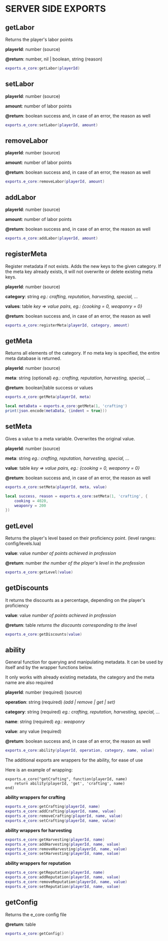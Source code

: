 # SERVER SIDE EXPORTS

## getLabor
Returns the player's labor points

**playerId**: number (source)

**@return**: number, nil | boolean, string (reason)
```lua
exports.e_core:getLabor(playerId)
```

## setLabor

**playerId**: number (source)

**amount**: number of labor points

**@return**: boolean success and, in case of an error, the reason as well
```lua
exports.e_core:setLabor(playerId, amount)
```

## removeLabor

**playerId**: number (source)

**amount**: number of labor points

**@return**: boolean success and, in case of an error, the reason as well
```lua
exports.e_core:removeLabor(playerId, amount)
```

## addLabor

**playerId**: number (source)

**amount**: number of labor points

**@return**: boolean success and, in case of an error, the reason as well
```lua
exports.e_core:addLabor(playerId, amount)
```

## registerMeta

Register metadata if not exists. Adds the new keys to the given category.
If the meta key already exists, it will not overwrite or delete existing meta keys.

**playerId**: number (source)

**category**: string *eg.: crafting, reputation, harvesting, special, ...*

**values**: table *key => value pairs, eg.: {cooking = 0, weaponry = 0}*

**@return**: boolean success and, in case of an error, the reason as well
```lua
exports.e_core:registerMeta(playerId, category, amount)
```

## getMeta
Returns all elements of the category. If no meta key is specified, the entire meta database is returned.

**playerId**: number (source)

**meta**: string (optional) *eg.: crafting, reputation, harvesting, special, ...*

**@return**: boolean|table success or values
```lua
exports.e_core:getMeta(playerId, meta)

local metaData = exports.e_core:getMeta(1, 'crafting')
print(json.encode(metaData, {indent = true}))
```


## setMeta

Gives a value to a meta variable. Overwrites the original value.

**playerId**: number (source)

**meta**: string *eg.: crafting, reputation, harvesting, special, ...*

**value**: table *key => value pairs, eg.: {cooking = 0, weaponry = 0}*

**@return**: boolean success and, in case of an error, the reason as well
```lua
exports.e_core:setMeta(playerId, meta, value)

local success, reason = exports.e_core:setMeta(1, 'crafting', {
    cooking = 4020,
    weaponry = 200
})
```


## getLevel
Returns the player's level based on their proficiency point. (level ranges: config/levels.lua)

**value**: value *number of points achieved in profession*

**@return**: number *the number of the player's level in the profession*

```lua
exports.e_core:getLevel(value)
```

## getDiscounts
It returns the discounts as a percentage, depending on the player's proficiency

**value**: value *number of points achieved in profession*

**@return**: table *returns the discounts corresponding to the level*
```lua
exports.e_core:getDiscounts(value)
```

## ability
General function for querying and manipulating metadata. 
It can be used by itself and by the wrapper functions below.

It only works with already existing metadata, the category and the meta name are also required

**playerId**: number (required) (source)

**operation**: string (required) *(add | remove | get | set)*

**category**: string (required) *eg.: crafting, reputation, harvesting, special, ...*

**name**: string (required) *eg.: weaponry*

**value**: any value  (required)

**@return**: boolean success and, in case of an error, the reason as well

```lua
exports.e_core:ability(playerId, operation, category, name, value)
```

The additional exports are wrappers for the ability, for ease of use

Here is an example of wrapping:
```
exports.e_core("getCrafting", function(playerId, name)
    return ability(playerId, 'get', 'crafting', name)
end)
```
**ability wrappers for crafting**

```lua
exports.e_core:getCrafting(playerId, name)
exports.e_core:addCrafting(playerId, name, value)
exports.e_core:removeCrafting(playerId, name, value)
exports.e_core:setCrafting(playerId, name, value)
```

**ability wrappers for harvesting**

```lua
exports.e_core:getHarvesting(playerId, name)
exports.e_core:addHarvesting(playerId, name, value)
exports.e_core:removeHarvesting(playerId, name, value)
exports.e_core:setHarvesting(playerId, name, value)
```

**ability wrappers for reputation**

```lua
exports.e_core:getReputation(playerId, name)
exports.e_core:addReputation(playerId, name, value)
exports.e_core:removeReputation(playerId, name, value)
exports.e_core:setReputation(playerId, name, value)
```


## getConfig
Returns the e_core config file

**@return**: table 
```lua
exports.e_core:getConfig()
```
